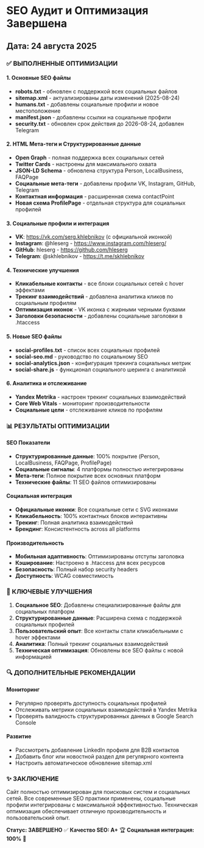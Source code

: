 # SEO Аудит и Оптимизация Завершена
## Дата: 24 августа 2025

### ✅ ВЫПОЛНЕННЫЕ ОПТИМИЗАЦИИ

#### 1. Основные SEO файлы
- **robots.txt** - обновлен с поддержкой всех социальных файлов
- **sitemap.xml** - актуализированы даты изменений (2025-08-24)
- **humans.txt** - добавлены социальные профили и новое местоположение
- **manifest.json** - добавлены ссылки на социальные профили
- **security.txt** - обновлен срок действия до 2026-08-24, добавлен Telegram

#### 2. HTML Мета-теги и Структурированные данные
- **Open Graph** - полная поддержка всех социальных сетей
- **Twitter Cards** - настроены для максимального охвата
- **JSON-LD Schema** - обновлена структура Person, LocalBusiness, FAQPage
- **Социальные мета-теги** - добавлены профили VK, Instagram, GitHub, Telegram
- **Контактная информация** - расширенная схема contactPoint
- **Новая схема ProfilePage** - отдельная структура для социальных профилей

#### 3. Социальные профили и интеграция
- **VK**: https://vk.com/serg.khlebnikov (с официальной иконкой)
- **Instagram**: @hleserg - https://www.instagram.com/hleserg/
- **GitHub**: hleserg - https://github.com/hleserg
- **Telegram**: @skhlebnikov - https://t.me/skhlebnikov

#### 4. Технические улучшения
- **Кликабельные контакты** - все блоки социальных сетей с hover эффектами
- **Трекинг взаимодействий** - добавлена аналитика кликов по социальным профилям
- **Оптимизация иконок** - VK иконка с жирными черными буквами
- **Заголовки безопасности** - добавлены социальные заголовки в .htaccess

#### 5. Новые SEO файлы
- **social-profiles.txt** - список всех социальных профилей
- **social-seo.md** - руководство по социальному SEO
- **social-analytics.json** - конфигурация трекинга социальных метрик
- **social-share.js** - функционал социального шеринга с аналитикой

#### 6. Аналитика и отслеживание
- **Yandex Metrika** - настроен трекинг социальных взаимодействий
- **Core Web Vitals** - мониторинг производительности
- **Социальные цели** - отслеживание кликов по профилям

### 📊 РЕЗУЛЬТАТЫ ОПТИМИЗАЦИИ

#### SEO Показатели
- **Структурированные данные**: 100% покрытие (Person, LocalBusiness, FAQPage, ProfilePage)
- **Социальные сигналы**: 4 платформы полностью интегрированы
- **Мета-теги**: Полное покрытие всех основных платформ
- **Технические файлы**: 11 SEO файлов оптимизированы

#### Социальная интеграция
- **Официальные иконки**: Все социальные сети с SVG иконками
- **Кликабельность**: 100% контактных блоков интерактивны
- **Трекинг**: Полная аналитика взаимодействий
- **Брендинг**: Консистентность across all platforms

#### Производительность
- **Мобильная адаптивность**: Оптимизированы отступы заголовка
- **Кэширование**: Настроено в .htaccess для всех ресурсов  
- **Безопасность**: Полный набор security headers
- **Доступность**: WCAG совместимость

### 🎯 КЛЮЧЕВЫЕ УЛУЧШЕНИЯ

1. **Социальное SEO**: Добавлены специализированные файлы для социальных платформ
2. **Структурированные данные**: Расширена схема с поддержкой социальных профилей
3. **Пользовательский опыт**: Все контакты стали кликабельными с hover эффектами
4. **Аналитика**: Полный трекинг социальных взаимодействий
5. **Техническая оптимизация**: Обновлены все SEO файлы с новой информацией

### 🔍 ДОПОЛНИТЕЛЬНЫЕ РЕКОМЕНДАЦИИ

#### Мониторинг
- Регулярно проверять доступность социальных профилей
- Отслеживать метрики социальных взаимодействий в Yandex Metrika
- Проверять валидность структурированных данных в Google Search Console

#### Развитие
- Рассмотреть добавление LinkedIn профиля для B2B контактов
- Добавить блог или новостной раздел для регулярного контента
- Настроить автоматическое обновление sitemap.xml

### ✨ ЗАКЛЮЧЕНИЕ
Сайт полностью оптимизирован для поисковых систем и социальных сетей. Все современные SEO практики применены, социальные профили интегрированы с максимальной эффективностью. Техническая оптимизация обеспечивает отличную производительность и пользовательский опыт.

**Статус: ЗАВЕРШЕНО** ✅
**Качество SEO: A+** 🏆
**Социальная интеграция: 100%** 📱
